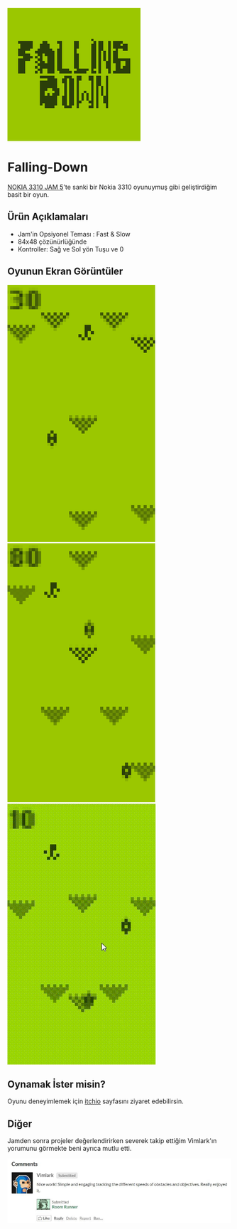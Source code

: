  ![Banner](https://github.com/AMRSCDL/Falling-Down/blob/main/ReadMeStuff/banner.png)
# Falling-Down
[NOKIA 3310 JAM 5](https://itch.io/jam/nokiajam5)'te sanki bir Nokia 3310 oyunuymuş gibi geliştirdiğim basit bir oyun.

## Ürün Açıklamaları
- Jam'in Opsiyonel Teması : Fast & Slow
- 84x48 çözünürlüğünde
- Kontroller: Sağ ve Sol yön Tuşu ve 0 

## Oyunun Ekran Görüntüler
![SS1](https://github.com/AMRSCDL/Falling-Down/blob/main/ReadMeStuff/Ekran%20G%C3%B6r%C3%BCnt%C3%BCs%C3%BC%20(431).png)
![SS2](https://github.com/AMRSCDL/Falling-Down/blob/main/ReadMeStuff/Ekran%20G%C3%B6r%C3%BCnt%C3%BCs%C3%BC%20(432).png)
![gif](https://github.com/AMRSCDL/Falling-Down/blob/main/ReadMeStuff/Falling%20Down%20by%20AMRSCDLMR%20.gif)

## Oynamak İster misin?
Oyunu deneyimlemek için [itchio](https://amrscdlmr.itch.io/falling-down) sayfasını ziyaret edebilirsin.

## Diğer
Jamden sonra projeler değerlendirirken severek takip ettiğim Vimlark'ın yorumunu görmekte beni ayrıca mutlu etti. 

![yorum](https://github.com/AMRSCDL/Falling-Down/blob/main/ReadMeStuff/photo1687434439.jpeg)
